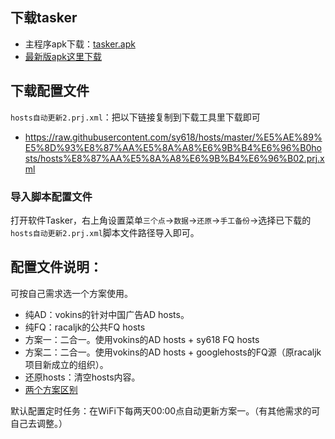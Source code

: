 ## 下载tasker
* 主程序apk下载：[tasker.apk](http://ss619.ys168.com/)
* [最新版apk这里下载](https://forum.mobilism.org/search.php?keywords=tasker&terms=all&author=&sc=1&sf=titleonly&sr=topics&sk=t&sd=d&st=0&ch=300&t=0&submit=Search)

## 下载配置文件
`hosts自动更新2.prj.xml`：把以下链接复制到下载工具里下载即可
* https://raw.githubusercontent.com/sy618/hosts/master/%E5%AE%89%E5%8D%93%E8%87%AA%E5%8A%A8%E6%9B%B4%E6%96%B0hosts/hosts%E8%87%AA%E5%8A%A8%E6%9B%B4%E6%96%B02.prj.xml

### 导入脚本配置文件
打开软件Tasker，右上角设置菜单`三个点`→`数据`→`还原`→`手工备份`→选择已下载的`hosts自动更新2.prj.xml`脚本文件路径导入即可。

## 配置文件说明：
可按自己需求选一个方案使用。
* 纯AD：vokins的针对中国广告AD hosts。
* 纯FQ：racaljk的公共FQ hosts
* 方案一：二合一。使用vokins的AD hosts + sy618 FQ hosts
* 方案二：二合一。使用vokins的AD hosts + googlehosts的FQ源（原racaljk项目新成立的组织）。
* 还原hosts：清空hosts内容。
* [两个方案区别](https://github.com/sy618/hosts/blob/master/md/hosts%E8%AE%A2%E9%98%85%E6%96%B9%E6%A1%88.md)

默认配置定时任务：在WiFi下每两天00:00点自动更新方案一。（有其他需求的可自己去调整。）


